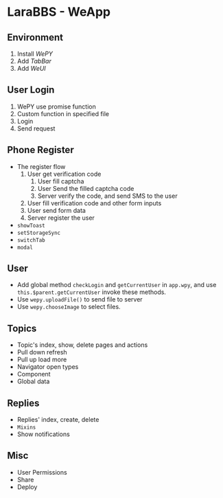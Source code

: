 # LaraBBS - WeApp

## Environment

1. Install *WePY*
2. Add *TabBar*
3. Add *WeUI*

## User Login

1. WePY use promise function
2. Custom function in specified file
3. Login
4. Send request

## Phone Register

* The register flow
  1. User get verification code
      1. User fill captcha
      2. User Send the filled captcha code
      3. Server verify the code, and send SMS to the user
  2. User fill verification code and other form inputs
  3. User send form data
  4. Server register the user
* `showToast`
* `setStorageSync`
* `switchTab`
* `modal`

## User

* Add global method `checkLogin` and `getCurrentUser` in `app.wpy`, and use `this.$parent.getCurrentUser` invoke these methods.
* Use `wepy.uploadFile()` to send file to server
* Use `wepy.chooseImage` to select files.

## Topics

* Topic's index, show, delete pages and actions
* Pull down refresh
* Pull up load more
* Navigator open types
* Component
* Global data

## Replies

* Replies' index, create, delete
* `Mixins`
* Show notifications

## Misc

* User Permissions
* Share
* Deploy
